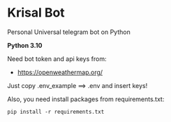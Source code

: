 # Krisal Bot
Personal Universal telegram bot on Python

**Python 3.10**

Need bot token and api keys from:
+ https://openweathermap.org/

Just copy .env_example ==> .env and insert keys!

Also, you need install packages from requirements.txt:
```
pip install -r requirements.txt
```
